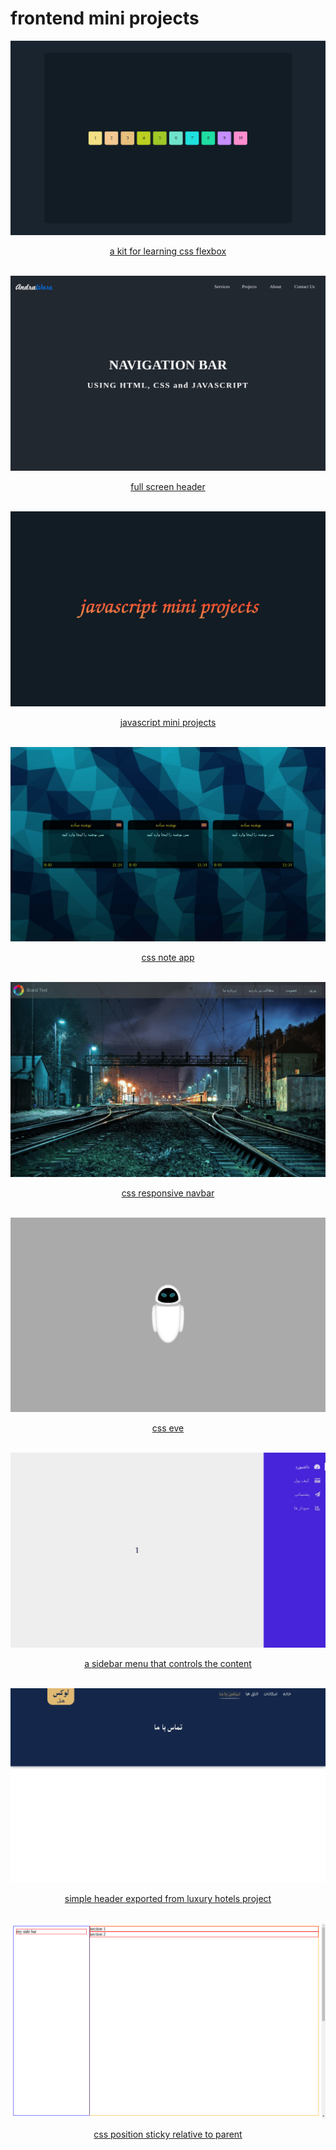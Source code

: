 # frontend mini projects

<!-- css flexbox kit -->
<a href="https://devshashtag.github.io/frontend-mini/projects/css-flexbox-kit" target="_blank">
    <img src="assets/images/css-flexbox-kit.png" />
</a>

<a href="https://devshashtag.github.io/frontend-mini/projects/css-flexbox-kit" target="_blank">
  <p align="center">a kit for learning css flexbox</p>
</a>

<br />

<!-- main header -->
<a href="https://devshashtag.github.io/frontend-mini/projects/css-main-header" target="_blank">
    <img src="assets/images/css-main-header.png" />
</a>

<a href="https://devshashtag.github.io/frontend-mini/projects/css-main-header" target="_blank">
  <p align="center">full screen header</p>
</a>

<br />

<!-- javascript mini -->
<a href="https://devshashtag.github.io/frontend-mini/projects/javascript-mini" target="_blank">
    <img src="assets/images/javascript-mini.png" />
</a>

<a href="https://github.com/devshashtag/frontend-mini/tree/main/projects/javascript-mini" target="_blank">
  <p align="center">javascript mini projects</p>
</a>

<br />

<!-- note app -->
<a href="https://devshashtag.github.io/frontend-mini/projects/css-note-app" target="_blank">
    <img src="assets/images/css-note-app.png" />
</a>

<a href="https://devshashtag.github.io/frontend-mini/projects/css-note-app" target="_blank">
  <p align="center">css note app</p>
</a>

<br />

<!-- rsesponsive navbar -->
<a href="https://devshashtag.github.io/frontend-mini/projects/css-responsive-navbar" target="_blank">
    <img src="assets/images/css-responsive-navbar.png" />
</a>

<a href="https://devshashtag.github.io/frontend-mini/projects/css-responsive-navbar" target="_blank">
  <p align="center">css responsive navbar</p>
</a>

<br />

<!-- css eve -->
<a href="https://devshashtag.github.io/frontend-mini/projects/css-eve" target="_blank">
    <img src="assets/images/css-eve.png" />
</a>

<a href="https://devshashtag.github.io/frontend-mini/projects/css-eve" target="_blank">
  <p align="center">css eve</p>
</a>

<br />

<!-- sidebar menu -->
<a href="https://devshashtag.github.io/frontend-mini/projects/css-sidebar-menu" target="_blank">
    <img src="assets/images/css-sidebar-menu.png" />
</a>

<a href="https://devshashtag.github.io/frontend-mini/projects/css-sidebar-menu" target="_blank">
  <p align="center">a sidebar menu that controls the content</p>
</a>

<br />

<!-- luxury hotels header -->
<a href="https://devshashtag.github.io/frontend-mini/projects/css-luxury-hotels-header" target="_blank">
    <img src="assets/images/css-luxury-hotels-header.png" />
</a>

<a href="https://devshashtag.github.io/frontend-mini/projects/css-luxury-hotels-header" target="_blank">
  <p align="center">simple header exported from luxury hotels project</p>
</a>

<br />

<!-- sosition nticky yelative eo oarent -->
<a href="https://devshashtag.github.io/frontend-mini/projects/css-position-sticky-relative-to-parent" target="_blank">
    <img src="assets/images/css-position-sticky-relative-to-parent.png" />
</a>

<a href="https://devshashtag.github.io/frontend-mini/projects/css-position-sticky-relative-to-parent" target="_blank">
  <p align="center">css position sticky relative to parent</p>
</a>
